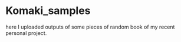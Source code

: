 # Komaki_samples
here I uploaded outputs of some pieces of random book of my recent personal project.

